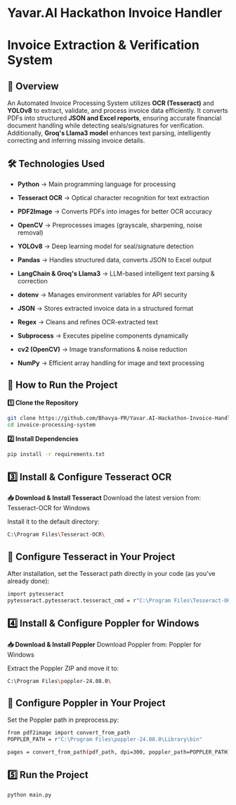 # Yavar.AI Hackathon Invoice Handler
 
# Invoice Extraction & Verification System
## 🚀 Overview
An Automated Invoice Processing System utilizes **OCR (Tesseract)** and **YOLOv8** to extract, validate, and process invoice data efficiently. It converts PDFs into structured **JSON and Excel reports**, ensuring accurate financial document handling while detecting seals/signatures for verification. Additionally, **Groq's Llama3 model** enhances text parsing, intelligently correcting and inferring missing invoice details.

## 🛠 Technologies Used
- **Python** → Main programming language for processing

- **Tesseract OCR** → Optical character recognition for text extraction

- **PDF2Image** → Converts PDFs into images for better OCR accuracy

- **OpenCV** → Preprocesses images (grayscale, sharpening, noise removal)

- **YOLOv8** → Deep learning model for seal/signature detection

- **Pandas** → Handles structured data, converts JSON to Excel output

- **LangChain & Groq's Llama3** → LLM-based intelligent text parsing & correction

- **dotenv** → Manages environment variables for API security

- **JSON** → Stores extracted invoice data in a structured format

- **Regex** → Cleans and refines OCR-extracted text

- **Subprocess** → Executes pipeline components dynamically

- **cv2 (OpenCV)** → Image transformations & noise reduction

- **NumPy** → Efficient array handling for image and text processing

## 🚀 How to Run the Project
**1️⃣ Clone the Repository**
```bash
git clone https://github.com/Bhavya-PR/Yavar.AI-Hackathon-Invoice-Handler
cd invoice-processing-system
```

**2️⃣ Install Dependencies**
```bash
pip install -r requirements.txt
```

## 3️⃣ Install & Configure Tesseract OCR
**📥 Download & Install Tesseract**
Download the latest version from: Tesseract-OCR for Windows

Install it to the default directory:
```bash
C:\Program Files\Tesseract-OCR\
```
## 🔧 Configure Tesseract in Your Project
After installation, set the Tesseract path directly in your code (as you've already done):
```bash
import pytesseract
pytesseract.pytesseract.tesseract_cmd = r"C:\Program Files\Tesseract-OCR\tesseract.exe"
```
## 4️⃣ Install & Configure Poppler for Windows
**📥 Download & Install Poppler**
Download Poppler from: Poppler for Windows

Extract the Poppler ZIP and move it to:
```bash
C:\Program Files\poppler-24.08.0\
```
## 🔧 Configure Poppler in Your Project
Set the Poppler path in preprocess.py:
```bash
from pdf2image import convert_from_path
POPPLER_PATH = r"C:\Program Files\poppler-24.08.0\Library\bin"

pages = convert_from_path(pdf_path, dpi=300, poppler_path=POPPLER_PATH)
```

## 5️⃣ Run the Project
```bash
python main.py
```